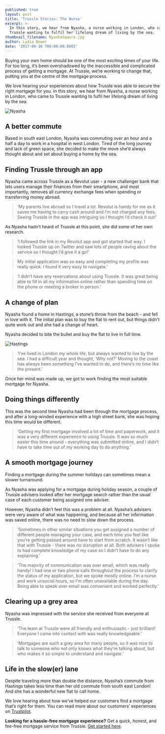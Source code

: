 ```yaml
---
published: true
layout: post
title: 'Trussle Stories: The Nurse'
excerpt: >-
  In this story, we hear from Nyasha, a nurse working in London, who came to
  Trussle wanting to fulfil her lifelong dream of living by the sea.      
thumbnail_filename: NyashaSqaure.jpg
author: Lydia Bower
date: '2017-08-16 T00:00:00.000Z'
---
```

Buying your own home should be one of the most exciting times of your life. For too long, it’s been overshadowed by the inaccessible and complicated process of getting a mortgage. At Trussle, we’re working to change that, putting you at the centre of the mortgage process. 

We love hearing your experiences about how Trussle was able to secure the right mortgage for you. In this story, we hear from Nyasha, a nurse working in London, who came to Trussle wanting to fulfil her lifelong dream of living by the sea. 

![Nyasha]({{site.baseurl}}/images/post_images/Nyasha.jpg)
 
## A better commute
Based in south east London, Nyasha was commuting over an hour and a half a day to work in a hospital in west London. Tired of the long journey and lack of green space, she decided to make the move she’d always thought about and set about buying a home by the sea.

## Finding Trussle through an app
Nyasha came across Trussle as a Revolut user - a new challenger bank that lets users manage their finances from their smartphone, and most importantly, removes all currency exchange fees when spending or transferring money abroad.

> ‘My parents live abroad so I travel a lot. Revolut is handy for me as it saves me having to carry cash around and I’m not charged any fees. Seeing Trussle in the app was intriguing so I thought I’d check it out!’

As Nyasha hadn’t heard of Trussle at this point, she did some of her own research. 

> ‘I followed the link in my Revolut app and got started that way. I looked Trussle up on Twitter and saw lots of people raving about the service so I thought I’d give it a go!’

> My initial application was so easy and completing my profile was really quick. I found it very easy to navigate.’

> ‘I didn’t have any reservations about using Trussle. It was great being able to fill in all my information online rather than spending time on the phone or meeting a broker in person.’


## A change of plan

Nyasha found a home in Hastings, a stone’s throw from the beach - and fell in love with it. The initial plan was to buy the flat to rent out, but things didn’t quite work out and she had a change of heart. 

Nyasha decided to bite the bullet and buy the flat to live in full time.

![Hastings]({{site.baseurl}}/images/post_images/HastingsCliffs.jpg)

> ‘I’ve lived in London my whole life, but always wanted to live by the sea. I had a difficult year and thought, ‘Why not?’ Moving to the coast has always been something I’ve wanted to do, and there’s no time like the present.’

Once her mind was made up, we got to work finding the most suitable mortgage for Nyasha.

## Doing things differently
This was the second time Nyasha had been through the mortgage process, and after a long-winded experience with a high street bank, she was hoping this time would be different.

> ‘Getting my first mortgage involved a lot of time and paperwork, and it was a very different experience to using Trussle. It was so much easier this time around - everything was submitted online, and I didn’t have to take time out of my working day to do anything.’


## A smooth mortgage journey
Finding a mortgage during the summer holidays can sometimes mean a slower turnaround. 

As Nyasha was applying for a mortgage during holiday season, a couple of Trussle advisers looked after her mortgage search rather than the usual case of each customer being assigned one adviser. 

However, Nyasha didn’t feel this was a problem at all. Nyasha’s advisers were very aware of what was happening, and because all her information was saved online, there was no need to slow down the process.

> ‘Sometimes in other similar situations you get assigned a number of different people managing your case, and each time you feel like you’re getting passed around have to start from scratch. It wasn’t like that with Trussle - there was no disruption at all. Both advisers I spoke to had complete knowledge of my case so I didn’t have to do any explaining.’

> ‘The majority of communication was over email, which was really handy! I had one or two phone calls throughout the process to clarify the status of my application, but we spoke mostly online. I’m a nurse and work unsocial hours, so I’m often unavailable during the day. Being able to speak over email was convenient and worked perfectly.’ 

## Clearing up a grey area
Nyasha was impressed with the service she received from everyone at Trussle. 

> ‘The team at Trussle were all friendly and enthusiastic - just brilliant! Everyone I came into contact with was really knowledgeable.’

> ‘Mortgages are such a grey area for many people, so it was nice to talk to someone who not only knows what they’re talking about, but who makes it so simple to understand and navigate.’ 

## Life in the slow(er) lane
Despite traveling more than double the distance, Nyasha’s commute from Hastings takes less time than her old commute from south east London! And she has a wonderful new flat to call home.

We love hearing about how we’ve helped our customers find a mortgage that’s right for them. You can read more about our customers’ experiences on [Trustpilot](https://www.trustpilot.com/review/trussle.com).

**Looking for a hassle-free mortgage experience?** Get a quick, honest, and fee-free mortgage service from Trussle. [Get started here](https://trussle.com/?utm_source=blog&utm_medium=get-started-cta&utm_campaign=170503).



